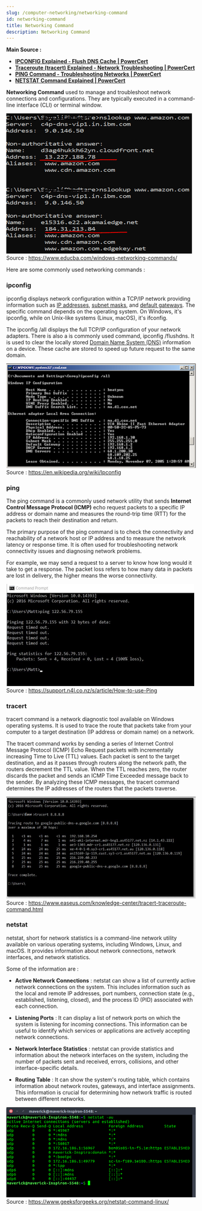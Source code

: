 ```yaml
---
slug: /computer-networking/networking-command
id: networking-command
title: Networking Command
description: Networking Command
---
```


**Main Source :**

- **[IPCONFIG Explained - Flush DNS Cache | PowerCert](https://youtu.be/ZKhorleA5aA?si=ryGAucxqelZAEB4r)**
- **[Traceroute (tracert) Explained - Network Troubleshooting | PowerCert](https://youtu.be/up3bcBLZS74?si=dcs7Jog1w_AyEhMh)**
- **[PING Command - Troubleshooting Networks | PowerCert](https://youtu.be/IIicPE38O-s?si=bvzJYh_-lNDtqp3W)**
- **[NETSTAT Command Explained | PowerCert](https://youtu.be/8UZFpCQeXnM?si=RKd7IngyMP2zx0A-)**

**Networking Command** used to manage and troubleshoot network connections and configurations. They are typically executed in a command-line interface (CLI) or terminal window.

![Example of checking IP address in command line](./networking-command.png)  
Source : https://www.educba.com/windows-networking-commands/

Here are some commonly used networking commands :

### ipconfig

ipconfig displays network configuration within a TCP/IP network providing information such as [IP addresses](/computer-networking/ip-address), [subnet masks](/computer-networking/subnet-mask), and [default gateways](/computer-networking/gateway). The specific command depends on the operating system. On Windows, it's ipconfig, while on Unix-like systems (Linux, macOS), it's ifconfig.

The ipconfig /all displays the full TCP/IP configuration of your network adapters. There is also a is commonly used command, ipconfig /flushdns. It is used to clear the locally stored [Domain Name System (DNS)](/computer-networking/dns) information on a device. These cache are stored to speed up future request to the same domain.

![ipconfig command on Windows](./ipconfig.png)  
Source : https://en.wikipedia.org/wiki/Ipconfig

### ping

The ping command is a commonly used network utility that sends **Internet Control Message Protocol (ICMP)** echo request packets to a specific IP address or domain name and measures the round-trip time (RTT) for the packets to reach their destination and return.

The primary purpose of the ping command is to check the connectivity and reachability of a network host or IP address and to measure the network latency or response time. It is often used for troubleshooting network connectivity issues and diagnosing network problems.

For example, we may send a request to a server to know how long would it take to get a response. The packet loss refers to how many data in packets are lost in delivery, the higher means the worse connectivity.

![ping command example on Windows](./ping.png)  
Source : https://support.n4l.co.nz/s/article/How-to-use-Ping

### tracert

tracert command is a network diagnostic tool available on Windows operating systems. It is used to trace the route that packets take from your computer to a target destination (IP address or domain name) on a network.

The tracert command works by sending a series of Internet Control Message Protocol (ICMP) Echo Request packets with incrementally increasing Time to Live (TTL) values. Each packet is sent to the target destination, and as it passes through routers along the network path, the routers decrement the TTL value. When the TTL reaches zero, the router discards the packet and sends an ICMP Time Exceeded message back to the sender. By analyzing these ICMP messages, the tracert command determines the IP addresses of the routers that the packets traverse.

![tracert command on Windows](./tracert.png)  
Source : https://www.easeus.com/knowledge-center/tracert-traceroute-command.html

### netstat

netstat, short for network statistics is a command-line network utility available on various operating systems, including Windows, Linux, and macOS. It provides information about network connections, network interfaces, and network statistics.

Some of the information are :

- **Active Network Connections** : netstat can show a list of currently active network connections on the system. This includes information such as the local and remote IP addresses, port numbers, connection state (e.g., established, listening, closed), and the process ID (PID) associated with each connection.

- **Listening Ports** : It can display a list of network ports on which the system is listening for incoming connections. This information can be useful to identify which services or applications are actively accepting network connections.

- **Network Interface Statistics** : netstat can provide statistics and information about the network interfaces on the system, including the number of packets sent and received, errors, collisions, and other interface-specific details.

- **Routing Table** : It can show the system's routing table, which contains information about network routes, gateways, and interface assignments. This information is crucial for determining how network traffic is routed between different networks.

![netstat command on Linux](./netstat.png)  
Source : https://www.geeksforgeeks.org/netstat-command-linux/
